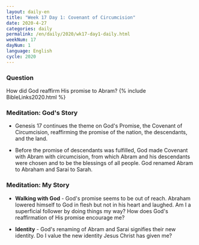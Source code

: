 ```yaml
---
layout: daily-en
title: "Week 17 Day 1: Covenant of Circumcision"
date: 2020-4-27 
categories: daily
permalink: /en/daily/2020/wk17-day1-daily.html
weekNum: 17
dayNum: 1
language: English
cycle: 2020
---
```


### Question     
How did God reaffirm His promise to Abram?
{% include BibleLinks2020.html %} 

### Meditation: God's Story   
+ Genesis 17 continues the theme on God's Promise, the Covenant of Circumcision, reaffirming the promise of the nation, the descendants, and the land. 

+ Before the promise of descendants was fulfilled, God made Covenant with Abram with circumcision, from which Abram and his descendants were chosen and to be the blessings of all people. God renamed Abram to Abraham and Sarai to Sarah. 

### Meditation: My Story   
+ **Walking with God** - God's promise seems to be out of reach. Abraham lowered himself to God in flesh but not in his heart and laughed. Am I a superficial follower by doing things my way? How does God's reaffirmation of His promise encourage me? 

+ **Identity** - God's renaming of Abram and Sarai signifies their new identity. Do I value the new identity Jesus Christ has given me? 
